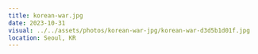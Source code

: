 ```yaml
---
title: korean-war.jpg
date: 2023-10-31
visual: ../../assets/photos/korean-war-jpg/korean-war-d3d5b1d01f.jpg
location: Seoul, KR
---
```

